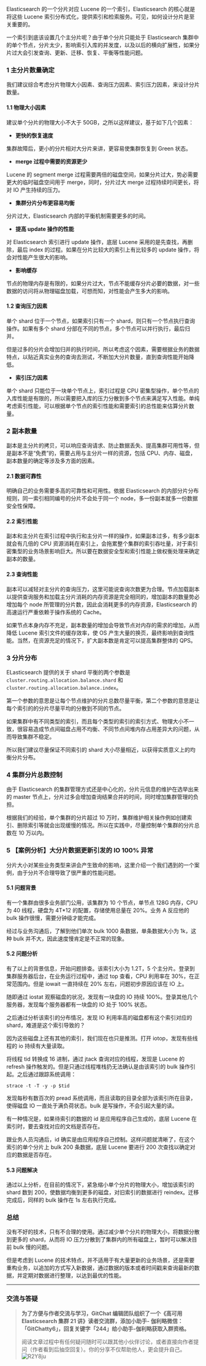 Elasticsearch 的一个分片对应 Lucene 的一个索引，Elasticsearch 的核心就是将这些 Lucene
索引分布式化，提供索引和检索服务。可见，如何设计分片是至关重要的。

一个索引到底该设置几个主分片呢？由于单个分片只能处于 Elasticsearch
集群中的单个节点，分片太少，影响索引入库的并发度，以及以后的横向扩展性，如果分片过大会引发查询、更新、迁移、恢复、平衡等性能问题。

### 1 主分片数量确定

我们建议综合考虑分片物理大小因素、查询压力因素、索引压力因素，来设计分片数量。

#### 1.1 物理大小因素

建议单个分片的物理大小不大于 50GB，之所以这样建议，基于如下几个因素：

  * **更快的恢复速度**

集群故障后，更小的分片相对大分片来讲，更容易使集群恢复到 Green 状态。

  * **merge 过程中需要的资源更少**

Lucene 的 segment merge 过程需要两倍的磁盘空间，如果分片过大，势必需要更大的临时磁盘空间用于 merge，同时，分片过大 merge
过程持续时间更长，将对 IO 产生持续的压力。

  * **集群分片分布更容易均衡**

分片过大，Elasticsearch 内部的平衡机制需要更多的时间。

  * **提高 update 操作的性能**

对 Elasticsearch 索引进行 update 操作，底层 Lucene 采用的是先查找，再删除，最后 index
的过程。如果在分片比较大的索引上有比较多的 update 操作，将会对性能产生很大的影响。

  * **影响缓存**

节点的物理内存是有限的，如果分片过大，节点不能缓存分片必要的数据，对一些数据的访问将从物理磁盘加载，可想而知，对性能会产生多大的影响。

#### 1.2 查询压力因素

单个 shard 位于一个节点，如果索引只有一个 shard，则只有一个节点执行查询操作。如果有多个 shard
分部在不同的节点，多个节点可以并行执行，最后归并。

但是过多的分片会增加归并的执行时间，所以考虑这个因素，需要根据业务的数据特点，以贴近真实业务的查询去测试，不断加大分片数量，直到查询性能开始降低。

  * **索引压力因素**

单个 shard 只能位于一块单个节点上，索引过程是 CPU
密集型操作，单个节点的入库性能是有限的，所以需要把入库的压力分散到多个节点来满足写入性能。单纯考虑索引性能，可以根据单个节点的索引性能和需要索引的总性能来估算分片数量。

### 2 副本数量

副本是主分片的拷贝，可以响应查询请求、防止数据丢失、提高集群可用性等，但是副本不是“免费”的，需要占用与主分片一样的资源，包括
CPU、内存、磁盘，副本数量的确定等涉及多方面的因素。

#### 2.1 数据可靠性

明确自己的业务需要多高的可靠性和可用性。依据 Elasticsearch 的内部分片分布规则，同一索引相同编号的分片不会处于同一个
node，多一份副本就多一份数据安全性保障。

#### 2.2 索引性能

副本和主分片在索引过程中执行和主分片一样的操作，如果副本过多，有多少副本就会有几倍的 CPU
资源消耗在索引上，会拖累整个集群的索引吞吐量，对于索引密集型的业务场景影响巨大。所以要在数据安全型和索引性能上做权衡处理来确定副本的数量。

#### 2.3 查询性能

副本可以减轻对主分片的查询压力，这里可能说查询次数更为合理。节点加载副本以提供查询服务和加载主分片消耗的内存资源是完全相同的，增加副本的数量势必增加每个
node 所管理的分片数，因此会消耗更多的内存资源，Elasticsearch 的高速运行严重依赖于操作系统的 Cache。

如果节点本身内存不充足，副本数量的增加会导致节点对内存的需求的增加，从而降低 Lucene 索引文件的缓存效率，使 OS
产生大量的换页，最终影响到查询性能。当然，在资源充足的情况下，扩大副本数是肯定可以提高集群整体的 QPS。

### 3 分片分布

ELasticsearch 提供的关于 shard 平衡的两个参数是 `cluster.routing.allocation.balance.shard`
和 `cluster.routing.allocation.balance.index`。

第一个参数的意思是让每个节点维护的分片总数尽量平衡，第二个参数的意思是让每个索引的的分片尽量平均的分散到不同的节点。

如果集群中有不同类型的索引，而且每个类型的索引的索引方式、物理大小不一致，很容易造成节点间磁盘占用不均衡、不同节点间堆内存占用差异大的问题，从而导致集群不稳定。

所以我们建议尽量保证不同索引的 shard 大小尽量相近，以获得实质意义上的均衡分片分布。

### 4 集群分片总数控制

由于 Elasticsearch 的集群管理方式还是中心化的，分片元信息的维护在选举出来的 master
节点上，分片过多会增加查询结果合并的时间，同时增加集群管理的负担。

根据我们的经验，单个集群的分片超过 10 万时，集群维护相关操作例如创建索引、删除索引等就会出现缓慢的情况。所以在实践中，尽量控制单个集群的分片总数在 10
万以内。

### 5 【案例分析】大分片数据更新引发的 IO 100% 异常

分片大小对某些业务类型来讲会产生致命的影响，这里介绍一个我们遇到的一个案例，由于分片不合理导致了很严重的性能问题。

#### 5.1 问题背景

有一个集群由很多业务部门公用，该集群为 10 个节点，单节点 128G 内存，CPU 为 40 线程，硬盘为 4T*12 的配置，存储使用总量在
20%。业务 A 反应他的 bulk 操作很慢，需要分钟级才能完成。

经过与业务沟通后，了解到他们单次 bulk 1000 条数据，单条数据大小为 1k，这种 bulk 并不大，因此速度慢肯定是不正常的现象。

#### 5.2 问题分析

有了以上的背景信息，开始问题排查。该索引大小为 1.2T，5 个主分片。登录到集群服务器后台，在业务运行过程中，通过 top 查看，CPU 利用率在
30%，在正常范围内。但是 iowait 一直持续在 20% 左右，问题初步原因应该在 IO 上。

随即通过 iostat 观察磁盘的状况，发现有一块盘的 IO 持续 100%。登录其他几个服务器，发现每个服务器都有一块盘的 IO 处于 100% 状态。

之后通过分析该索引的分布情况，发现 IO 利用率高的磁盘都有这个索引对应的 shard，难道是这个索引导致的？

因为这些磁盘上还有其他的索引，我们现在也只是推测。打开 iotop，发现有些线程的 io 持续有大量读取。

将线程 tid 转换成 16 进制，通过 jtack 查询对应的线程，发现是 Lucene 的 refresh
操作触发的。但是只通过线程堆栈扔无法确认是由该索引的 bulk 操作引起。之后通过跟踪系统调用：

    
    
    strace -t -T -y -p $tid
    

发现每秒有数百次的 pread 系统调用，而且读取的目录全部为该索引所在目录，使得磁盘 IO 一直处于满负荷状态。bulk 是写操作，不会引起大量的读。

有一种情况是，如果待索引的数据的 id 是应用程序自己生成的，底层 Lucene 在索引时，要去查找对应的文档是否存在。

跟业务人员沟通后，id 确实是由应用程序自己控制。这样问题就清晰了，在这个索引的单个分片上 bulk 200 条数据，底层 Lucene 要进行 200
次查找以确定对应的数据是否存在。

#### 5.3 问题解决

通过以上分析，在目前的情况下，紧急缩小单个分片的物理大小，增加该索引的 shard 数到 200，使数据均衡到更多的磁盘，对旧索引的数据进行
reindex。迁移完成后，同样的 bulk 操作在 1s 左右执行完成。

### 总结

没有不好的技术，只有不合理的使用。通过减少单个分片的物理大小，将数据分散到更多的 shard，从而将 IO 压力分散到了集群内的所有磁盘上，暂时可以解决目前
bulk 慢的问题。

但是考虑到 Lucene
的技术特点，并不适用于有大量更新的业务场景，还是需要重构业务，以追加的方式写入新数据，通过数据的版本或者时间戳来查询最新的数据，并定期对数据进行整理，以达到最优的性能。

* * *

### 交流与答疑

> **为了方便与作者交流与学习，GitChat 编辑团队组织了一个《高可用 Elasticsearch 集群 21 讲》读者交流群，添加小助手-
> 伽利略微信：「GitChatty6」，回复关键字「244」给小助手-伽利略获取入群资格。**
>
> 阅读文章过程中有任何疑问随时可以跟其他小伙伴讨论，或者直接向作者提问（作者看到后抽空回复）。你的分享不仅帮助他人，更会提升自己。
> ![R2Y8ju](https://images.gitbook.cn/R2Y8ju.jpg)

